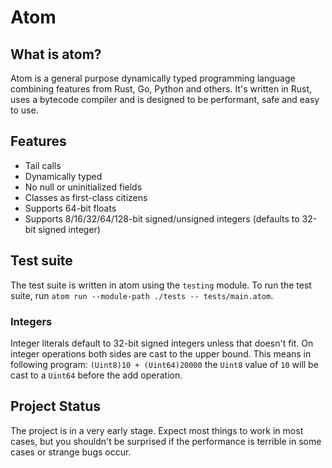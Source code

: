 # Atom

## What is atom?

Atom is a general purpose dynamically typed programming language combining features from Rust, Go, Python and others.
It's written in Rust, uses a bytecode compiler and is designed to be performant, safe and easy to use.

## Features

- Tail calls
- Dynamically typed
- No null or uninitialized fields
- Classes as first-class citizens
- Supports 64-bit floats
- Supports 8/16/32/64/128-bit signed/unsigned integers (defaults to 32-bit signed integer)

## Test suite

The test suite is written in atom using the `testing` module.
To run the test suite, run `atom run --module-path ./tests -- tests/main.atom`.

### Integers

Integer literals default to 32-bit signed integers unless that doesn't fit.
On integer operations both sides are cast to the upper bound.
This means in following program: `(Uint8)10 + (Uint64)20000` the `Uint8` value of `10` will be cast to a `Uint64` before the add operation.

## Project Status

The project is in a very early stage. Expect most things to work in most cases, but you shouldn't be surprised if the
performance is terrible in some cases or strange bugs occur.
